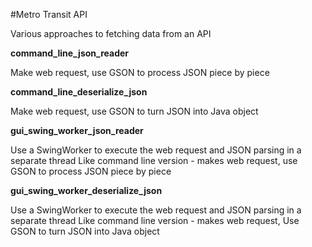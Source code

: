 #Metro Transit API

Various approaches to fetching data from an API

**command_line_json_reader**

Make web request, use GSON to process JSON piece by piece

**command_line_deserialize_json**

Make web request, use GSON to turn JSON into Java object

**gui_swing_worker_json_reader**

Use a SwingWorker to execute the web request and JSON parsing in a separate thread
Like command line version - makes web request, use GSON to process JSON piece by piece

**gui_swing_worker_deserialize_json**

Use a SwingWorker to execute the web request and JSON parsing in a separate thread
Like command line version - makes web request, Use GSON to turn JSON into Java object



